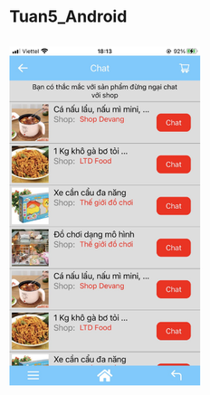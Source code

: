 # Tuan5_Android
<br>
<img height = "600" src = "https://github.com/TranTanPhuoc/Tuan5_Android/blob/main/AnhMinhChung/Bai1.jpg"/>
